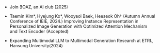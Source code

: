 - Join BOAZ, an AI club (2025)

- Taemin Kim*, Hyejung Ko*, Wooyeol Baek, Heeseok Oh† (Autumn Annual Conference of IEIE, 2024.) Improving Instance Representation in Personalized Image Generation with
Optimized Attention Mechanism and Text Encoder (Accepted)

- Expanding Multimodal LLM to Multimodal Generation Research at ETRI., Hansung University(2024)
